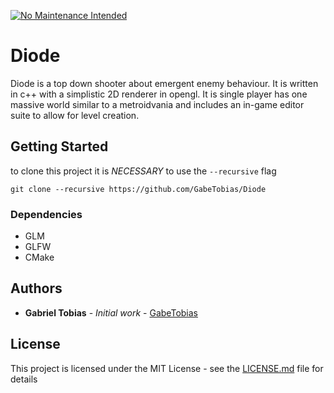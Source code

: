 [![No Maintenance Intended](http://unmaintained.tech/badge.svg)](http://unmaintained.tech/)

# Diode
Diode is a top down shooter about emergent enemy behaviour. It is written in c++ with a simplistic 2D renderer in opengl. It is single player has one massive world similar to a metroidvania and includes an in-game editor suite to allow for level creation.

## Getting Started
to clone this project it is *NECESSARY* to use the `--recursive` flag

```
git clone --recursive https://github.com/GabeTobias/Diode
```

### Dependencies
- GLM <br>
- GLFW <br>
- CMake <br>

## Authors

* **Gabriel Tobias** - *Initial work* - [GabeTobias](https://github.com/GabeTobias)

## License

This project is licensed under the MIT License - see the [LICENSE.md](LICENSE.md) file for details
